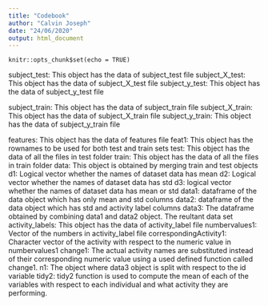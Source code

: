 ```yaml
---
title: "Codebook"
author: "Calvin Joseph"
date: "24/06/2020"
output: html_document
---
```


```{r setup, include=FALSE}
knitr::opts_chunk$set(echo = TRUE)
```

subject_test: This object has the data of subject_test file
subject_X_test: This object has the data of subject_X_test file
subject_y_test: This object has the data of subject_y_test file

subject_train: This object has the data of subject_train file
subject_X_train: This object has the data of subject_X_train file
subject_y_train: This object has the data of subject_y_train file

features: This object has the data of features file
feat1: This object has the rownames to be used for both test and train sets 
test: This object has the data of all the files in test folder
train: This object has the data of all the files in train folder
data: This object is obtained by merging train and test objects
d1: Logical vector whether the names of dataset data has mean
d2: Logical vector whether the names of dataset data has std
d3: logical vector whether the names of dataset data has mean or std
data1: dataframe of the data object which has only mean and std columns
data2: dataframe of the data object which has std and activity label columns
data3: The dataframe obtained by combining data1 and data2 object. The reultant
        data set
activity_labels: This object has the data of activity_label file
numbervalues1: Vector of the numbers in activity_label file
correspondingActivity1: Character vector of the activity with respect to the 
                        numeric value in numbervalues1
change1: The actual activity names are substituted instead of their corresponding 
         numeric value using a used defined function called change1.
n1: The object where data3 object is split with respect to the id variable
tidy2: tidy2 function is used to compute the mean of each of the variables with 
       respect to each individual and what activity they are performing.


